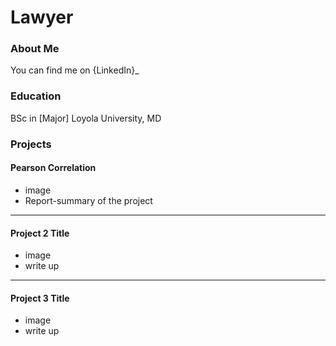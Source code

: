 # Lawyer

### About Me 






You can find me on {LinkedIn}_
### Education 
BSc in [Major]
Loyola University, MD

### Projects

#### Pearson Correlation 
 - image
 - Report-summary of the project

***
#### Project 2 Title
 - image
 - write up

***
#### Project 3 Title
 - image
 - write up
